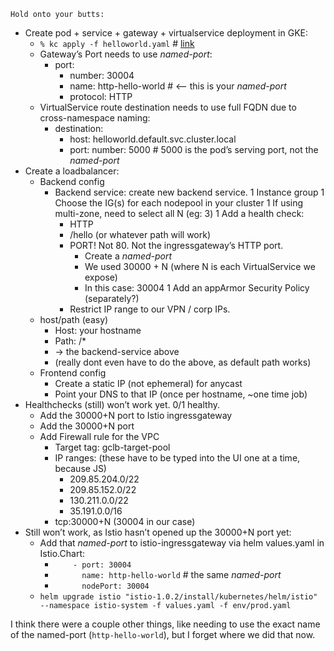 `Hold onto your butts:`

- Create pod + service + gateway + virtualservice deployment in GKE:
  - `% kc apply -f helloworld.yaml` # [link](https://github.com/istio/istio/tree/master/samples/helloworld)
  - Gateway’s Port needs to use *named-port*:
    - port:
      - number: 30004
      - name: http-hello-world # <-- this is your *named-port*
      - protocol: HTTP
  - VirtualService route destination needs to use full FQDN due to cross-namespace naming:
    - destination:
      - host: helloworld.default.svc.cluster.local
      - port: number: 5000   # 5000 is the pod’s serving port, not the *named-port*
- Create a loadbalancer:
  - Backend config
    - Backend service:  create new backend service.
      1 Instance group
      1 Choose the IG(s) for each nodepool in your cluster
      1 If using multi-zone, need to select all N (eg: 3)
      1 Add a health check:
        - HTTP
        - /hello  (or whatever path will work)
        - PORT!  Not 80.  Not the ingressgateway’s HTTP port.
          - Create a *named-port*
          - We used 30000 + N (where N is each VirtualService we expose)
          - In this case: 30004
      1 Add an appArmor Security Policy (separately?)
        - Restrict IP range to our VPN / corp IPs.
  - host/path (easy)
      - Host:  your hostname
      - Path:  /*
      - -> the backend-service above
      - (really dont even have to do the above, as default path works)
  - Frontend config
    - Create a static IP (not ephemeral) for anycast
    - Point your DNS to that IP  (once per hostname, ~one time job)    
- Healthchecks (still) won’t work yet.   0/1 healthy.
  - Add the 30000+N port to Istio ingressgateway
  - Add the 30000+N port 
  - Add Firewall rule for the VPC
    - Target tag:  gclb-target-pool
    - IP ranges:  (these have to be typed into the UI one at a time, because JS)
      - 209.85.204.0/22
      - 209.85.152.0/22
      - 130.211.0.0/22
      - 35.191.0.0/16
    - tcp:30000+N  (30004 in our case)
- Still won’t work, as Istio hasn’t opened up the 30000+N port yet:
  - Add that *named-port* to istio-ingressgateway via helm values.yaml in Istio.Chart:
    - `    - port: 30004`
    - `      name: http-hello-world` # the same *named-port*
    - `      nodePort: 30004` 
  - `helm upgrade istio "istio-1.0.2/install/kubernetes/helm/istio" --namespace istio-system -f values.yaml -f env/prod.yaml`


I think there were a couple other things, like needing to use the exact name of the named-port (`http-hello-world`), but I forget where we did that now.
